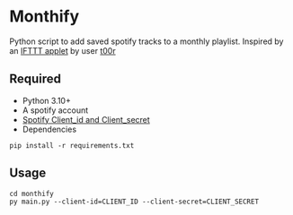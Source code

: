 # Monthify
Python script to add saved spotify tracks to a monthly playlist.
Inspired by an [IFTTT applet](https://ifttt.com/applets/rC5QtGu6-add-saved-songs-to-a-monthly-playlist) by user [t00r](https://ifttt.com/p/t00r)

## Required
- Python 3.10+
- A spotify account
- [Spotify Client_id and Client_secret](https://developer.spotify.com/documentation/general/guides/authorization/app-settings/)
- Dependencies
```
pip install -r requirements.txt
```

## Usage
```
cd monthify
py main.py --client-id=CLIENT_ID --client-secret=CLIENT_SECRET
```